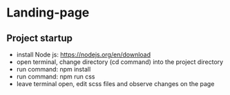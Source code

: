 # Landing-page

## Project startup
- install Node js: https://nodejs.org/en/download
- open terminal, change directory (cd command) into the project directory
- run command: npm install
- run command: npm run css
- leave terminal open, edit scss files and observe changes on the page